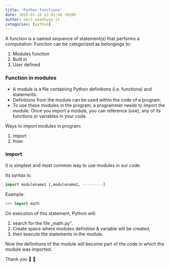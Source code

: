```yaml
---
title: 'Python functions'
date: 2016-01-10 12:01:40 +0200
author: amit-upadhyay-it
categories: [python]
---
```


A function is a named sequence of statement(s) that performs a computation. Function can be categorized as belongings to:

1. Modules function
1. Built in
1. User defined

### Function in modules

- A module is a file containing Python definitions (i.e. functions) and statements.
- Definitions from the module can be used within the code of a program.
- To use these modules in the program, a programmer needs to import the module. Once you import a module, you can reference (use), any of its functions or variables in your code.

Ways to import modules in program:

1. import
1. from

### import

It is simplest and most common way to use modules in our code.

Its syntax is:

```py
import modulename1 [,modulename2, ---------]
```

Example:

```py
>>> import math
```

On execution of this statement, Python will:

1. search for the file „math.py‟.
1. Create space where modules definition & variable will be created,
1. then execute the statements in the module.

Now the definitions of the module will become part of the code in which the module was imported.

Thank you 🎂 👏

